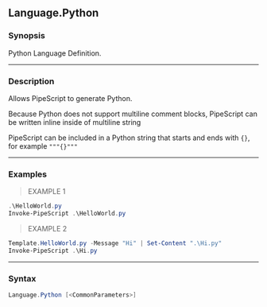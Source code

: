Language.Python
---------------

### Synopsis
Python Language Definition.

---

### Description

Allows PipeScript to generate Python.

Because Python does not support multiline comment blocks, PipeScript can be written inline inside of multiline string

PipeScript can be included in a Python string that starts and ends with ```{}```, for example ```"""{}"""```

---

### Examples
> EXAMPLE 1

```PowerShell
.\HelloWorld.py
Invoke-PipeScript .\HelloWorld.py
```
> EXAMPLE 2

```PowerShell
Template.HelloWorld.py -Message "Hi" | Set-Content ".\Hi.py"
Invoke-PipeScript .\Hi.py
```

---

### Syntax
```PowerShell
Language.Python [<CommonParameters>]
```
